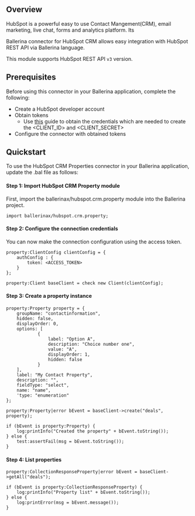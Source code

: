 ## Overview
HubSpot is a powerful easy to use Contact Mangement(CRM), email marketing, live chat, forms and analytics platform. Its 

Ballerina connector for HubSpot CRM allows easy integration with HubSpot REST API via Ballerina language. 

This module supports HubSpot REST API `v3` version.
 ## Prerequisites
Before using this connector in your Ballerina application, complete the following:
* Create a HubSpot developer account
* Obtain tokens
    - Use [this](https://developers.hubspot.com/docs/api/working-with-oauth4) guide to obtain the credentials which are needed to create the <CLIENT_ID> and <CLIENT_SECRET>
* Configure the connector with obtained tokens

## Quickstart
To use the HubSpot CRM Properties connector in your Ballerina application, update the .bal file as follows:
#### Step 1: Import HubSpot CRM Property module
First, import the ballerinax/hubspot.crm.property module into the Ballerina project.
```ballerina
import ballerinax/hubspot.crm.property;
```

#### Step 2: Configure the connection credentials
You can now make the connection configuration using the access token.
```ballerina
property:ClientConfig clientConfig = {
    authConfig : {
        token: <ACCESS_TOKEN>
    }
};

property:Client baseClient = check new Client(clientConfig);

```
#### Step 3: Create a property instance

```ballerina
property:Property property = {
    groupName: "contactinformation",
    hidden: false,
    displayOrder: 0,
    options: [
            {
                label: "Option A",
                description: "Choice number one",
                value: "A",
                displayOrder: 1,
                hidden: false
            } 
    ],
    label: "My Contact Property",
    description: "",
    fieldType: "select",
    name: "name",
    'type: "enumeration"
};

property:Property|error bEvent = baseClient->create("deals", property);

if (bEvent is property:Property) {
    log:printInfo("Created the property" + bEvent.toString());
} else {
    test:assertFail(msg = bEvent.toString());
}
```
#### Step 4: List properties

```ballerina
property:CollectionResponseProperty|error bEvent = baseClient->getAll("deals");

if (bEvent is property:CollectionResponseProperty) {
    log:printInfo("Property list" + bEvent.toString());
} else {
    log:printError(msg = bEvent.message());
}
```